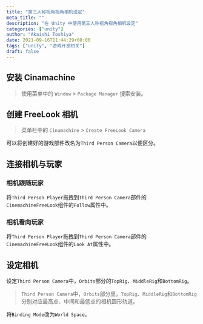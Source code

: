 ```yaml
---
title: "第三人称视角视角相机设定"
meta_title: ""
description: "在 Unity 中使用第三人称视角视角相机设定"
categories: ["unity"]
author: "Akaishi Toshiya"
date: 2021-09-16T11:44:29+08:00
tags: ["unity", "游戏开发相关"]
draft: false
---
```


## 安装 Cinamachine

> 使用菜单中的 `Window` > `Package Manager` 搜索安装。

## 创建 FreeLook 相机

> 菜单栏中的 `Cinamachine` > `Create FreeLook Camera` 

可以将创建好的游戏部件改名为`Third Person Camera`以便区分。

## 连接相机与玩家

### 相机跟随玩家

将`Third Person Player`拖拽到`Third Person Camera`部件的`CinemachineFreeLook`组件的`Follow`属性中。

### 相机看向玩家

将`Third Person Player`拖拽到`Third Person Camera`部件的`CinemachineFreeLook`组件的`Look At`属性中。

## 设定相机

设定`Third Person Camera`中，`Orbits`部分的`TopRig`、`MiddleRig`和`BottomRig`。

> `Third Person Camera`中，`Orbits`部分里，`TopRig`、`MiddleRig`和`BottomRig`分别对应最高点、中间和最低点的相机圆形轨道。

将`Binding Mode`改为`World Space`。
